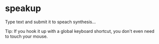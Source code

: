# speakup

Type text and submit it to speach synthesis...

Tip: If you hook it up with a global keyboard shortcut, you don't even need to touch your mouse.
